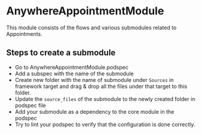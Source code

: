 # AnywhereAppointmentModule

This module consists of the flows and various submodules related to Appointments.


## Steps to create a submodule
 
 - Go to AnywhereAppointmentModule.podspec
 - Add a subspec with the name of the submodule
 - Create new folder with the name of submodule under `Sources` in framework target and drag & drop all the files under that target to this folder.
 - Update the `source_files` of the submodule to the newly created folder in podspec file
 - Add your submodule as a dependency to the core module in the podspec
 - Try to lint your podspec to verify that the configuration is done correctly.
